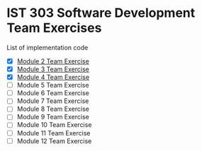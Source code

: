 # IST 303 Software Development Team Exercises

List of implementation code

* [X] [Module 2 Team Exercise](./module2)
* [X] [Module 3 Team Exercise](./module3)
* [X] [Module 4 Team Exercise](./module4)
* [ ] Module 5 Team Exercise
* [ ] Module 6 Team Exercise
* [ ] Module 7 Team Exercise
* [ ] Module 8 Team Exercise
* [ ] Module 9 Team Exercise
* [ ] Module 10 Team Exercise
* [ ] Module 11 Team Exercise
* [ ] Module 12 Team Exercise

